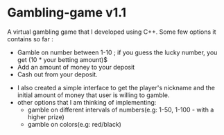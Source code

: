 # Gambling-game v1.1
A virtual gambling game that I developed using C++. Some few options it contains so far :
- Gamble on number between 1-10 ; if you guess the lucky number, you get (10 * your betting amount)$
- Add an amount of money to your deposit
- Cash out from your deposit.

* I also created a simple interface to get the player's nickname and the initial amount of money that user is willing to gamble.
* other options that I am thinking of implementing:
    - gamble on different intervals of numbers(e.g: 1-50, 1-100 - with a higher prize)
    - gamble on colors(e.g: red/black)
